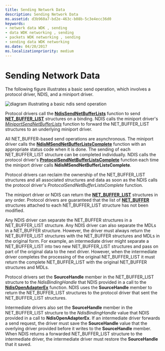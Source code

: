 ```yaml
---
title: Sending Network Data
description: Sending Network Data
ms.assetid: d3b960a7-bd2e-463c-b08b-5c3e4ecc36d0
keywords:
- network data WDK , sending
- data WDK networking , sending
- packets WDK networking , sending
- sending data WDK networking
ms.date: 04/20/2017
ms.localizationpriority: medium
---
```


# Sending Network Data





The following figure illustrates a basic send operation, which involves a protocol driver, NDIS, and a miniport driver.

![diagram illustrating a basic ndis send operation](images/netbuffersend.png)

Protocol drivers call the [**NdisSendNetBufferLists**](/windows-hardware/drivers/ddi/ndis/nf-ndis-ndissendnetbufferlists) function to send [**NET\_BUFFER\_LIST**](/windows-hardware/drivers/ddi/ndis/ns-ndis-_net_buffer_list) structures on a binding. NDIS calls the miniport driver's [*MiniportSendNetBufferLists*](/windows-hardware/drivers/ddi/ndis/nc-ndis-miniport_send_net_buffer_lists) function to forward the NET\_BUFFER\_LIST structures to an underlying miniport driver.

All NET\_BUFFER-based send operations are asynchronous. The miniport driver calls the [**NdisMSendNetBufferListsComplete**](/windows-hardware/drivers/ddi/ndis/nf-ndis-ndismsendnetbufferlistscomplete) function with an appropriate status code when it is done. The sending of each NET\_BUFFER\_LIST structure can be completed individually. NDIS calls the protocol driver's [**ProtocolSendNetBufferListsComplete**](/windows-hardware/drivers/ddi/ndis/nc-ndis-protocol_send_net_buffer_lists_complete) function each time the miniport driver calls **NdisMSendNetBufferListsComplete**.

Protocol drivers can reclaim the ownership of the NET\_BUFFER\_LIST structures and all associated structures and data as soon as the NDIS calls the protocol driver's *ProtocolSendNetBufferListsComplete* function.

The miniport driver or NDIS can return the [**NET\_BUFFER\_LIST**](/windows-hardware/drivers/ddi/ndis/ns-ndis-_net_buffer_list) structures in any order. Protocol drivers are guaranteed that the list of [**NET\_BUFFER**](/windows-hardware/drivers/ddi/ndis/ns-ndis-_net_buffer) structures attached to each NET\_BUFFER\_LIST structure has not been modified.

Any NDIS driver can separate the NET\_BUFFER structures in a NET\_BUFFER\_LIST structure. Any NDIS driver can also separate the MDLs in a NET\_BUFFER structure. However, the driver must always return the NET\_BUFFER\_LIST structures with the NET\_BUFFER structures and MDLs in the original form. For example, an intermediate driver might separate a NET\_BUFFER\_LIST into two new NET\_BUFFER\_LIST structures and pass on part of the original data to the next driver. However, when the intermediate driver completes the processing of the original NET\_BUFFER\_LIST it must return the complete NET\_BUFFER\_LIST with the original NET\_BUFFER structures and MDLs.

Protocol drivers set the **SourceHandle** member in the NET\_BUFFER\_LIST structure to the *NdisBindingHandle* that NDIS provided in a call to the [**NdisOpenAdapterEx**](/windows-hardware/drivers/ddi/ndis/nf-ndis-ndisopenadapterex) function. NDIS uses the **SourceHandle** member to return the NET\_BUFFER\_LIST structures to the protocol driver that sent the NET\_BUFFER\_LIST structures.

Intermediate drivers also set the **SourceHandle** member in the NET\_BUFFER\_LIST structure to the *NdisBindingHandle* value that NDIS provided in a call to **NdisOpenAdapterEx**. If an intermediate driver forwards a send request, the driver must save the **SourceHandle** value that the overlying driver provided before it writes to the **SourceHandle** member. When NDIS returns a forwarded NET\_BUFFER\_LIST structure to the intermediate driver, the intermediate driver must restore the **SourceHandle** that it saved.

 

